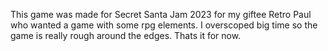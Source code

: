 This game was made for Secret Santa Jam 2023 for my giftee Retro Paul who wanted a game with some rpg elements. I overscoped big time so the game is really rough around the edges. Thats it for now.
